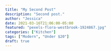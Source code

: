 ```yaml
---
title: "My Second Post"
description: "Second post."
author: "Jessica"
date: 2021-03-16T21:06:00-05:00
featured: "pexels-flora-westbrook-1924867.jpg"
categories: ["Kitchen"]
tags: ["Modern", "Under $20"]
draft: true
---
```

